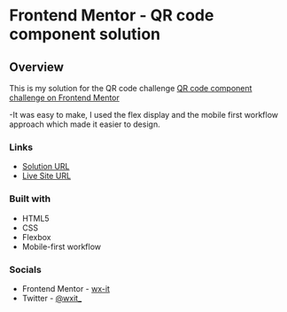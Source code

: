 # Frontend Mentor - QR code component solution

## Overview

This is my solution for the QR code challenge [QR code component challenge on Frontend Mentor](https://www.frontendmentor.io/challenges/qr-code-component-iux_sIO_H)

-It was easy to make, I used the flex display and the mobile first workflow approach which made it easier to design.

### Links

- [Solution URL](https://github.com/wx-it/frontendmentor/tree/main/Qr-code)
- [Live Site URL](https://qr-code-wxit.netlify.app)

### Built with

- HTML5
- CSS
- Flexbox
- Mobile-first workflow

### Socials

- Frontend Mentor - [wx-it](https://www.frontendmentor.io/profile/wx-it)
- Twitter - [@wxit\_](https://twitter.com/wxit_)
